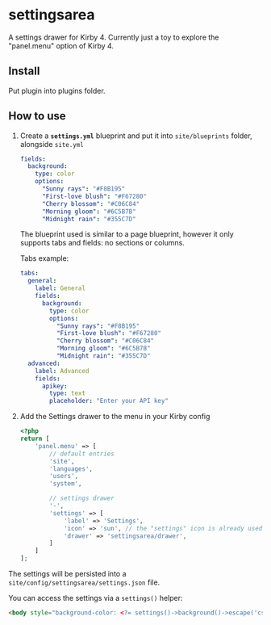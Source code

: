 # settingsarea
A settings drawer for Kirby 4. Currently just a toy to explore the "panel.menu" option of Kirby 4. 

## Install
Put plugin into plugins folder.

## How to use
1. Create a **`settings.yml`** blueprint and put it into `site/blueprints` folder, alongside `site.yml`
    ```yml
    fields:
      background: 
        type: color
        options:
          "Sunny rays": "#F8B195"
          "First-love blush": "#F67280"
          "Cherry blossom": "#C06C84"
          "Morning gloom": "#6C5B7B"
          "Midnight rain": "#355C7D"
    ```

    The blueprint used is similar to a page blueprint, however it only supports tabs and fields: no sections or columns.

    Tabs example:
    
    ```yml
    tabs:
      general:
        label: General
        fields:
          background: 
            type: color
            options:
              "Sunny rays": "#F8B195"
              "First-love blush": "#F67280"
              "Cherry blossom": "#C06C84"
              "Morning gloom": "#6C5B7B"
              "Midnight rain": "#355C7D"
      advanced:
        label: Advanced
        fields:
          apikey:
            type: text
            placeholder: "Enter your API key"
    ```
    
2. Add the Settings drawer to the menu in your Kirby config
    ```php
    <?php 
    return [
        'panel.menu' => [
            // default entries
            'site',
            'languages',
            'users',
            'system',

            // settings drawer
            '-',
            'settings' => [
                'label' => 'Settings',
                'icon' => 'sun', // the "settings" icon is already used by "system"
                'drawer' => 'settingsarea/drawer',
            ]
        ]
    ];
    ```

The settings will be persisted into a `site/config/settingsarea/settings.json` file. 

You can access the settings via a `settings()` helper:

```html
<body style="background-color: <?= settings()->background()->escape('css') ?>">
```
